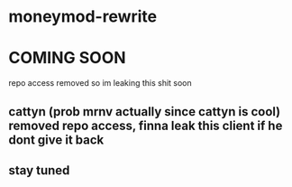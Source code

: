 # moneymod-rewrite
# COMING SOON
repo access removed so im leaking this shit soon

## cattyn (prob mrnv actually since cattyn is cool) removed repo access, finna leak this client if he dont give it back
## stay tuned
